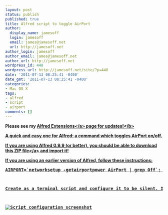 ```yaml
---
layout: post
status: publish
published: true
title: Alfred script to toggle AirPort
author:
  display_name: jamesoff
  login: jamesoff
  email: james@jamesoff.net
  url: http://jamesoff.net
author_login: jamesoff
author_email: james@jamesoff.net
author_url: http://jamesoff.net
wordpress_id: 448
wordpress_url: http://jamesoff.net/site/?p=448
date: '2011-07-13 08:25:41 -0400'
date_gmt: '2011-07-13 08:25:41 -0400'
categories:
- Mac OS X
tags:
- alfred
- script
- airport
comments: []
---
```

<p><b>Please see my <a href="http:&#47;&#47;jamesoff.net&#47;site&#47;alfred-extensions&#47;">Alfred Extensions<&#47;a> page for updates!<&#47;b></p>
<p>A quick and easy one for Alfred: a command which toggles AirPort on&#47;off.</p>
<p>If you are using Alfred 0.9.9 (or better), you should be able to download <a href="http:&#47;&#47;cl.ly&#47;2m0G3a110E141B3j3t03">this ZIP file<&#47;a> and import it!</p>
<p>If you are using an earlier version of Alfred, follow these instructions:</p>
<pre lang="bash">AIRPORT=`networksetup -getairportpower AirPort | grep Off`; if [ "$?" = "0" ]; then networksetup -setairportpower AirPort on; MSG="AirPort enabled"; else networksetup -setairportpower Airport off; MSG="AirPort disabled"; fi; &#47;usr&#47;local&#47;bin&#47;growlnotify -m "$MSG" -a "&#47;Applications&#47;Utilities&#47;Airport Utility.app" AirPort status<&#47;pre></p>
<p>Create as a terminal script and configure it to be silent. I also borrowed the icon from AirPort utility for the script (Alfred for "airport" and then use Reveal in Finder on it; Get Info; click Icon and &acirc;&OElig;&tilde;C; click the icon area in Alfred and &acirc;&OElig;&tilde;V).</p>
<p><img src="http:&#47;&#47;f.cl.ly&#47;items&#47;0l3e1R2t3Z35233r310U&#47;Screen%20shot%202011-07-13%20at%2009.19.44.png" alt="Script configuration screenshot" &#47;></p>
